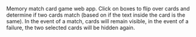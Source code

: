 Memory match card game web app.  Click on boxes to flip over cards and determine
if two cards match (based on if the text inside the card is the same).
In the event of a match, cards will remain visible, in the event of a failure,
the two selected cards will be hidden again.
